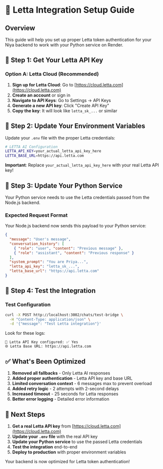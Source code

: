 # 🚀 Letta Integration Setup Guide

## Overview

This guide will help you set up proper Letta token authentication for your Niya backend to work with your Python service on Render.

## 🔧 Step 1: Get Your Letta API Key

### Option A: Letta Cloud (Recommended)

1. **Sign up for Letta Cloud**: Go to [https://cloud.letta.com](https://cloud.letta.com)
2. **Create an account** or sign in
3. **Navigate to API Keys**: Go to Settings → API Keys
4. **Generate a new API key**: Click "Create API Key"
5. **Copy the key**: It will look like `letta_sk_...` or similar

## 🔑 Step 2: Update Your Environment Variables

Update your `.env` file with the proper Letta credentials:

```bash
# LETTA AI Configuration
LETTA_API_KEY=your_actual_letta_api_key_here
LETTA_BASE_URL=https://api.letta.com
```

**Important**: Replace `your_actual_letta_api_key_here` with your real Letta API key!

## 🐍 Step 3: Update Your Python Service

Your Python service needs to use the Letta credentials passed from the Node.js backend.

### Expected Request Format

Your Node.js backend now sends this payload to your Python service:

```json
{
  "message": "User's message",
  "conversation_history": [
    { "role": "user", "content": "Previous message" },
    { "role": "assistant", "content": "Previous response" }
  ],
  "system_prompt": "You are Priya...",
  "letta_api_key": "letta_sk_...",
  "letta_base_url": "https://api.letta.com"
}
```

## 🔄 Step 4: Test the Integration

### Test Configuration

```bash
curl -X POST http://localhost:3002/chats/test-bridge \
  -H "Content-Type: application/json" \
  -d '{"message": "Test Letta integration"}'
```

Look for these logs:

```
🔑 Letta API Key configured: ✅ Yes
🌐 Letta Base URL: https://api.letta.com
```

## ✅ What's Been Optimized

1. **Removed all fallbacks** - Only Letta AI responses
2. **Added proper authentication** - Letta API key and base URL
3. **Limited conversation context** - 6 messages max to prevent overload
4. **Added retry logic** - 2 attempts with 2-second delays
5. **Increased timeout** - 25 seconds for Letta responses
6. **Better error logging** - Detailed error information

## 🚨 Next Steps

1. **Get a real Letta API key** from [https://cloud.letta.com](https://cloud.letta.com)
2. **Update your `.env` file** with the real API key
3. **Update your Python service** to use the passed Letta credentials
4. **Test the integration** end-to-end
5. **Deploy to production** with proper environment variables

Your backend is now optimized for Letta token authentication!

